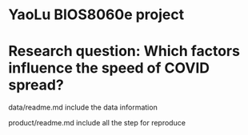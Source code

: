  # YaoLu BIOS8060e project
 # Research question: Which factors influence the speed of COVID spread? 

data/readme.md include the data information

product/readme.md include all the step for reproduce

